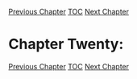 [Previous Chapter](ch19.md) [TOC](README.md) [Next Chapter](ch21.md)

# Chapter Twenty: 

[Previous Chapter](ch19.md) [TOC](README.md) [Next Chapter](ch21.md)
